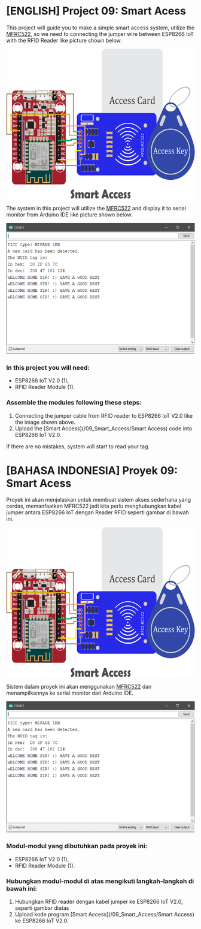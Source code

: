 # [ENGLISH] Project 09: Smart Acess
This project will guide you to make a simple smart access system, utilize the [MFRC522](https://www.nxp.com/docs/en/data-sheet/MF1S50YYX_V1.pdf), so we need to connecting the jumper wire between ESP8266 IoT with the RFID Reader like picture shown below.

<img src="/images/09_smart_access.png" height="400">

The system in this project will utilize the [MFRC522](https://www.nxp.com/docs/en/data-sheet/MF1S50YYX_V1.pdf) and display it to serial monitor from Arduino IDE like picture shown below.

<img src="/images/smart_access_result.PNG" height="350">

### In this project you will need:
* ESP8266 IoT V2.0 (1),
* RFID Reader Module (1).

### Assemble the modules following these steps:
1. Connecting the jumper cable from RFID reader to ESP8266 IoT V2.0 like the image shown above.
3. Upload the [Smart Access](/09_Smart_Access/Smart Access) code into ESP8266 IoT V2.0.

If there are no mistakes, system will start to read your tag. 

# [BAHASA INDONESIA] Proyek 09: Smart Acess
Proyek ini akan menjelaskan untuk membuat sistem akses sederhana yang cerdas, memanfaatkan MFRC522 jadi kita perlu menghubungkan kabel jumper antara ESP8266 IoT dengan Reader RFID seperti gambar di bawah ini.

<img src="/images/09_smart_access.png" height="400">

Sistem dalam proyek ini akan menggunakan [MFRC522](https://www.nxp.com/docs/en/data-sheet/MF1S50YYX_V1.pdf)  dan menampilkannya ke serial monitor dari Arduino IDE.

<img src="/images/smart_access_result.PNG" height="350">

### Modul-modul yang dibutuhkan pada proyek ini:
* ESP8266 IoT V2.0 (1),
* RFID Reader Module (1).

### Hubungkan modul-modul di atas mengikuti langkah-langkah di bawah ini:
1. Hubungkan RFID reader dengan kabel jumper ke ESP8266 IoT V2.0, seperti gambar diatas
3. Upload kode program [Smart Access](/09_Smart_Access/Smart Access) ke ESP8266 IoT V2.0.
